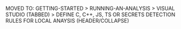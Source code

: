 MOVED TO: GETTING-STARTED > RUNNING-AN-ANALYSIS > VISUAL STUDIO (TABBED) > DEFINE C, C++, JS, TS OR SECRETS DETECTION RULES FOR LOCAL ANAYSIS (HEADER/COLLAPSE)